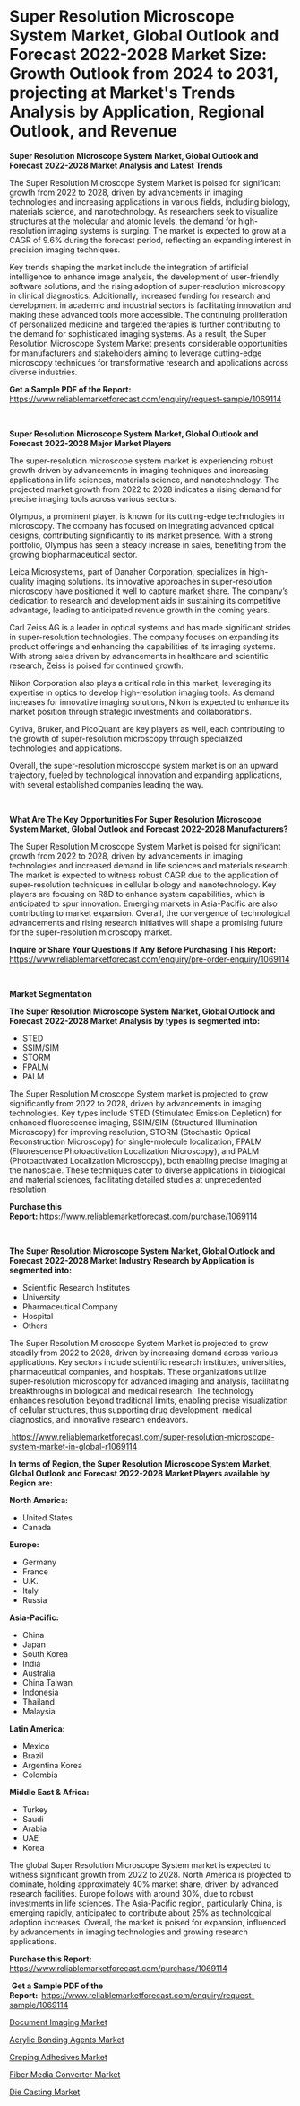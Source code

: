 <p><h1>Super Resolution Microscope System Market, Global Outlook and Forecast 2022-2028 Market Size: Growth Outlook from 2024 to 2031, projecting at Market's Trends Analysis by Application, Regional Outlook, and Revenue</h1></p><p><strong>Super Resolution Microscope System Market, Global Outlook and Forecast 2022-2028 Market Analysis and Latest Trends</strong></p>
<p><p>The Super Resolution Microscope System Market is poised for significant growth from 2022 to 2028, driven by advancements in imaging technologies and increasing applications in various fields, including biology, materials science, and nanotechnology. As researchers seek to visualize structures at the molecular and atomic levels, the demand for high-resolution imaging systems is surging. The market is expected to grow at a CAGR of 9.6% during the forecast period, reflecting an expanding interest in precision imaging techniques.</p><p>Key trends shaping the market include the integration of artificial intelligence to enhance image analysis, the development of user-friendly software solutions, and the rising adoption of super-resolution microscopy in clinical diagnostics. Additionally, increased funding for research and development in academic and industrial sectors is facilitating innovation and making these advanced tools more accessible. The continuing proliferation of personalized medicine and targeted therapies is further contributing to the demand for sophisticated imaging systems. As a result, the Super Resolution Microscope System Market presents considerable opportunities for manufacturers and stakeholders aiming to leverage cutting-edge microscopy techniques for transformative research and applications across diverse industries.</p></p>
<p><strong>Get a Sample PDF of the Report:&nbsp;</strong> <a href="https://www.reliablemarketforecast.com/enquiry/request-sample/1069114">https://www.reliablemarketforecast.com/enquiry/request-sample/1069114</a></p>
<p>&nbsp;</p>
<p><strong>Super Resolution Microscope System Market, Global Outlook and Forecast 2022-2028 Major Market Players</strong></p>
<p><p>The super-resolution microscope system market is experiencing robust growth driven by advancements in imaging techniques and increasing applications in life sciences, materials science, and nanotechnology. The projected market growth from 2022 to 2028 indicates a rising demand for precise imaging tools across various sectors.</p><p>Olympus, a prominent player, is known for its cutting-edge technologies in microscopy. The company has focused on integrating advanced optical designs, contributing significantly to its market presence. With a strong portfolio, Olympus has seen a steady increase in sales, benefiting from the growing biopharmaceutical sector.</p><p>Leica Microsystems, part of Danaher Corporation, specializes in high-quality imaging solutions. Its innovative approaches in super-resolution microscopy have positioned it well to capture market share. The company’s dedication to research and development aids in sustaining its competitive advantage, leading to anticipated revenue growth in the coming years.</p><p>Carl Zeiss AG is a leader in optical systems and has made significant strides in super-resolution technologies. The company focuses on expanding its product offerings and enhancing the capabilities of its imaging systems. With strong sales driven by advancements in healthcare and scientific research, Zeiss is poised for continued growth.</p><p>Nikon Corporation also plays a critical role in this market, leveraging its expertise in optics to develop high-resolution imaging tools. As demand increases for innovative imaging solutions, Nikon is expected to enhance its market position through strategic investments and collaborations.</p><p>Cytiva, Bruker, and PicoQuant are key players as well, each contributing to the growth of super-resolution microscopy through specialized technologies and applications.</p><p>Overall, the super-resolution microscope system market is on an upward trajectory, fueled by technological innovation and expanding applications, with several established companies leading the way.</p></p>
<p>&nbsp;</p>
<p><strong>What Are The Key Opportunities For Super Resolution Microscope System Market, Global Outlook and Forecast 2022-2028 Manufacturers?</strong></p>
<p><p>The Super Resolution Microscope System Market is poised for significant growth from 2022 to 2028, driven by advancements in imaging technologies and increased demand in life sciences and materials research. The market is expected to witness robust CAGR due to the application of super-resolution techniques in cellular biology and nanotechnology. Key players are focusing on R&D to enhance system capabilities, which is anticipated to spur innovation. Emerging markets in Asia-Pacific are also contributing to market expansion. Overall, the convergence of technological advancements and rising research initiatives will shape a promising future for the super-resolution microscopy market.</p></p>
<p><strong>Inquire or Share Your Questions If Any Before Purchasing This Report:</strong> <a href="https://www.reliablemarketforecast.com/enquiry/pre-order-enquiry/1069114">https://www.reliablemarketforecast.com/enquiry/pre-order-enquiry/1069114</a></p>
<p>&nbsp;</p>
<p><strong>Market Segmentation</strong></p>
<p><strong>The Super Resolution Microscope System Market, Global Outlook and Forecast 2022-2028 Market Analysis by types is segmented into:</strong></p>
<p><ul><li>STED</li><li>SSIM/SIM</li><li>STORM</li><li>FPALM</li><li>PALM</li></ul></p>
<p><p>The Super Resolution Microscope System market is projected to grow significantly from 2022 to 2028, driven by advancements in imaging technologies. Key types include STED (Stimulated Emission Depletion) for enhanced fluorescence imaging, SSIM/SIM (Structured Illumination Microscopy) for improving resolution, STORM (Stochastic Optical Reconstruction Microscopy) for single-molecule localization, FPALM (Fluorescence Photoactivation Localization Microscopy), and PALM (Photoactivated Localization Microscopy), both enabling precise imaging at the nanoscale. These techniques cater to diverse applications in biological and material sciences, facilitating detailed studies at unprecedented resolution.</p></p>
<p><strong>Purchase this Report:&nbsp;</strong><a href="https://www.reliablemarketforecast.com/purchase/1069114">https://www.reliablemarketforecast.com/purchase/1069114</a></p>
<p>&nbsp;</p>
<p><strong>The Super Resolution Microscope System Market, Global Outlook and Forecast 2022-2028 Market Industry Research by Application is segmented into:</strong></p>
<p><ul><li>Scientific Research Institutes</li><li>University</li><li>Pharmaceutical Company</li><li>Hospital</li><li>Others</li></ul></p>
<p><p>The Super Resolution Microscope System Market is projected to grow steadily from 2022 to 2028, driven by increasing demand across various applications. Key sectors include scientific research institutes, universities, pharmaceutical companies, and hospitals. These organizations utilize super-resolution microscopy for advanced imaging and analysis, facilitating breakthroughs in biological and medical research. The technology enhances resolution beyond traditional limits, enabling precise visualization of cellular structures, thus supporting drug development, medical diagnostics, and innovative research endeavors.</p></p>
<p><a href="https://www.reliablemarketforecast.com/super-resolution-microscope-system-market-in-global-r1069114">&nbsp;https://www.reliablemarketforecast.com/super-resolution-microscope-system-market-in-global-r1069114</a></p>
<p><strong>In terms of Region, the Super Resolution Microscope System Market, Global Outlook and Forecast 2022-2028 Market Players available by Region are:</strong></p>
<p>
    <p> <strong> North America: </strong>
        <ul>
            <li>United States</li>
            <li>Canada</li>
        </ul>
        </p> 
    <p> <strong> Europe: </strong>
        <ul>
            <li>Germany</li>
            <li>France</li>
            <li>U.K.</li>
            <li>Italy</li>
            <li>Russia</li>
        </ul>
        </p> 
    <p> <strong> Asia-Pacific: </strong>
        <ul>
            <li>China</li>
            <li>Japan</li>
            <li>South Korea</li>
            <li>India</li>
            <li>Australia</li>
            <li>China Taiwan</li>
            <li>Indonesia</li>
            <li>Thailand</li>
            <li>Malaysia</li>
        </ul>
        </p> 
    <p> <strong> Latin America: </strong>
        <ul>
            <li>Mexico</li>
            <li>Brazil</li>
            <li>Argentina Korea</li>
            <li>Colombia</li>
        </ul>
        </p> 
    <p> <strong> Middle East & Africa: </strong>
        <ul>
            <li>Turkey</li>
            <li>Saudi</li>
            <li>Arabia</li>
            <li>UAE</li>
            <li>Korea</li>
        </ul>
    </p>
    </p>
<p><p>The global Super Resolution Microscope System market is expected to witness significant growth from 2022 to 2028. North America is projected to dominate, holding approximately 40% market share, driven by advanced research facilities. Europe follows with around 30%, due to robust investments in life sciences. The Asia-Pacific region, particularly China, is emerging rapidly, anticipated to contribute about 25% as technological adoption increases. Overall, the market is poised for expansion, influenced by advancements in imaging technologies and growing research applications.</p></p>
<p><strong>Purchase this Report: </strong><a href="https://www.reliablemarketforecast.com/purchase/1069114">https://www.reliablemarketforecast.com/purchase/1069114</a></p>
<p>&nbsp;<strong>Get a Sample PDF of the Report:&nbsp;&nbsp;</strong><a href="https://www.reliablemarketforecast.com/enquiry/request-sample/1069114">https://www.reliablemarketforecast.com/enquiry/request-sample/1069114</a></p>
<p><strong></strong></p>
<p><p><a href="https://www.linkedin.com/pulse/future-insights-document-imaging-market-trends-regional-analysis-tzh8f?trackingId=kqnaveVpTkmPAb6jiYuBtQ%3D%3D">Document Imaging Market</a></p><p><a href="https://issuu.com/reportprime-2/docs/acrylic-bonding-agents-market-size-_99983e05dce2cb">Acrylic Bonding Agents Market</a></p><p><a href="https://issuu.com/reportprime-2/docs/creping-adhesives-market-size-2030._5e0d4c0ebbc2b5">Creping Adhesives Market</a></p><p><a href="https://www.linkedin.com/pulse/fiber-media-converter-market-size-growing-cagr-97-report-zrinc?trackingId=kaffoTXrSTKzL7lzGpHFGA%3D%3D">Fiber Media Converter Market</a></p><p><a href="https://medium.com/@addiehirthe20/die-casting-market-size-growth-trends-statistics-forecasts-2024-2031-84da75725b92">Die Casting Market</a></p></p>